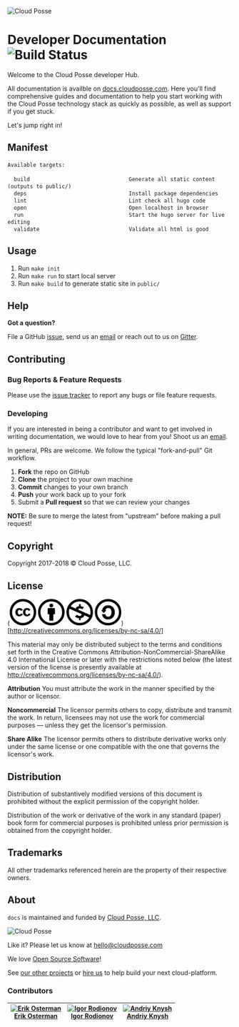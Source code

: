 ![Cloud Posse](https://cloudposse.com/logo-300x69.png)

# Developer Documentation ![Build Status](https://g.codefresh.io/api/badges/build?repoOwner=cloudposse&repoName=docs&branch=master&pipelineName=docs&accountName=cloudposse)

Welcome to the Cloud Posse developer Hub.

All documentation is availble on [docs.cloudposse.com](https://docs.cloudposse.com). Here you'll find comprehensive guides and documentation to help you start working with the Cloud Posse technology stack as quickly as possible, as well as support if you get stuck.

Let's jump right in!


## Manifest

```
Available targets:

  build                               Generate all static content (outputs to public/)
  deps                                Install package dependencies
  lint                                Lint check all hugo code
  open                                Open localhost in browser
  run                                 Start the hugo server for live editing
  validate                            Validate all html is good
```

## Usage

1. Run `make init`
2. Run `make run` to start local server
3. Run `make build` to generate static site in `public/`

## Help

**Got a question?**

File a GitHub [issue](https://github.com/cloudposse/docs/issues), send us an [email](mailto:hello@cloudposse.com) or reach out to us on [Gitter](https://gitter.im/cloudposse/).


## Contributing

### Bug Reports & Feature Requests

Please use the [issue tracker](https://github.com/cloudposse/docs/issues) to report any bugs or file feature requests.

### Developing

If you are interested in being a contributor and want to get involved in writing documentation, we would love to hear from you! Shoot us an [email](mailto:hello@cloudposse.com).

In general, PRs are welcome. We follow the typical "fork-and-pull" Git workflow.

 1. **Fork** the repo on GitHub
 2. **Clone** the project to your own machine
 3. **Commit** changes to your own branch
 4. **Push** your work back up to your fork
 5. Submit a **Pull request** so that we can review your changes

**NOTE:** Be sure to merge the latest from "upstream" before making a pull request!

## Copyright

Copyright 2017-2018 © Cloud Posse, LLC.

## License

(<img title="Creative Commons Attribution-NonCommercial-ShareAlike 4.0 International License" src="static/images/cc-by-nc-sa.png" width="250" />)[http://creativecommons.org/licenses/by-nc-sa/4.0/]

This material may only be distributed subject to the terms and conditions set forth in the Creative Commons Attribution-NonCommercial-ShareAlike 4.0 International License or later with the restrictions noted below (the latest version of the license is presently available at <http://creativecommons.org/licenses/by-nc-sa/4.0/>).

**Attribution** You must attribute the work in the manner specified by the author or licensor.

**Noncommercial** The licensor permits others to copy, distribute and transmit the work. In return, licensees may not use the work for commercial purposes — unless they get the licensor's permission.

**Share Alike** The licensor permits others to distribute derivative works only under the same license or one compatible with the one that governs the licensor's work.

## Distribution

Distribution of substantively modified versions of this document is prohibited without the explicit permission of the copyright holder.

Distribution of the work or derivative of the work in any standard (paper) book form for commercial purposes is prohibited unless prior permission is obtained from the copyright holder.

## Trademarks

All other trademarks referenced herein are the property of their respective owners.

## About

`docs` is maintained and funded by [Cloud Posse, LLC][website].

![Cloud Posse](https://cloudposse.com/logo-300x69.png)

Like it? Please let us know at <hello@cloudposse.com>

We love [Open Source Software](https://github.com/cloudposse/)!

See [our other projects][community]
or [hire us][hire] to help build your next cloud-platform.

  [website]: http://cloudposse.com/
  [community]: https://github.com/cloudposse/
  [hire]: http://cloudposse.com/contact/

### Contributors

| [![Erik Osterman][erik_img]][erik_web]<br/>[Erik Osterman][erik_web] | [![Igor Rodionov][igor_img]][igor_web]<br/>[Igor Rodionov][igor_web] | [![Andriy Knysh][andriy_img]][andriy_web]<br/>[Andriy Knysh][andriy_web] |
| -------------------------------------------------------------------- | -------------------------------------------------------------------- | ------------------------------------------------------------------------ |

  [erik_img]: http://s.gravatar.com/avatar/88c480d4f73b813904e00a5695a454cb?s=144
  [erik_web]: https://github.com/osterman/
  [igor_img]: http://s.gravatar.com/avatar/bc70834d32ed4517568a1feb0b9be7e2?s=144
  [igor_web]: https://github.com/goruha/
  [andriy_img]: https://avatars0.githubusercontent.com/u/7356997?v=4&u=ed9ce1c9151d552d985bdf5546772e14ef7ab617&s=144
  [andriy_web]: https://github.com/aknysh/
